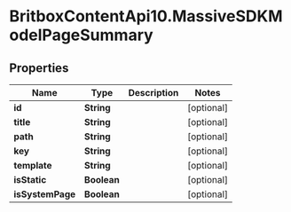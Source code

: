 # BritboxContentApi10.MassiveSDKModelPageSummary

## Properties
Name | Type | Description | Notes
------------ | ------------- | ------------- | -------------
**id** | **String** |  | [optional] 
**title** | **String** |  | [optional] 
**path** | **String** |  | [optional] 
**key** | **String** |  | [optional] 
**template** | **String** |  | [optional] 
**isStatic** | **Boolean** |  | [optional] 
**isSystemPage** | **Boolean** |  | [optional] 



